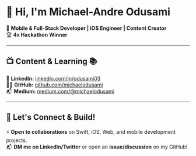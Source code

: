 # 👋 Hi, I'm Michael-Andre Odusami

🚀 **Mobile & Full-Stack Developer | iOS Engineer | Content Creator**  
🏆 **4x Hackathon Winner**

---

## 📺 Content & Learning 📚

👔 **LinkedIn:** [linkedin.com/in/odusami03](https://www.linkedin.com/in/odusami03/)  
👨‍💻 **GitHub:** [github.com/michaelodusami](https://github.com/michaelodusami)  
📬 **Medium:** [medium.com/@michaelodusami](https://medium.com/@michaelodusami)

---

## 🎯 Let's Connect & Build!
⚡ **Open to collaborations** on Swift, iOS, Web, and mobile development projects.  
📬 **DM me on LinkedIn/Twitter** or open an **issue/discussion** on my GitHub!  
